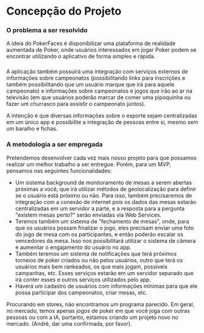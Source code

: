 # Concepção do Projeto

### O problema a ser resolvido
A ideia do PokerFaces é disponibilizar uma plataforma de realidade aumentada de Poker, onde usuários interessados em jogar Poker podem se encontrar utilizando o aplicativo de forma simples e rápida.

###
A aplicação também possuirá uma integração com serviços externos de informações sobre campeonatos (possibilitando links para inscrições e também possibilitando que um usuário marque que irá para aquele campeonato) e informações sobre campeonatos e jogos que irão ao ar na televisão (em que usuários poderão marcar de comer uma pipoquinha ou fazer um churrasco para assistir o campeonato juntos).

A intenção é que diversas informações sobre o esporte sejam centralizadas em um único app e possibilite a integração de pessoas entre si, mesmo sem um baralho e fichas.

### A metodologia a ser empregada
Pretendemos desenvolver cada vez mais nosso projeto para que possamos realizar um melhor trabalho a ser entregue. Porém, para um MVP, pensamos nas seguintes funcionalidades:


- Um sistema background de monitoramento de mesas a serem abertas próximas a você, que irá utilizar métodos de geolocalização para definir se o usuário está próximo ou não. Para isso, também precisaremos de integração com a conexão de internet pois os dados das mesas estarão centralizadas em um servidor a parte, e a resposta para a pergunta "existem mesas perto?" serão enviadas via Web Services.
- Teremos também um sistema de "fechamento de mesas", onde, para que os usuários possam finalizar o jogo, eles precisam enviar uma foto do jogo de mesa com os participantes, e então poderão escalar os vencedores da mesa. Isso nos possibilitará utilizar o sistema de câmera e aumentar o engajamento do usuário no app.
- Também teremos um sistema de notificações que terá próximos torneios de poker criados ou não pelos usuários, outro que terá os usuários mais bem rankeados, os que mais jogam, possíveis campanhas, etc. Esses serviços estarão em um servidor separado que irá conter esses e outros serviços utilizados pelo app.
- Haverá um cadastro de usuários com informações mínimas para que ele possa participar dos campeonatos, criar mesas, etc.

Procurando em stores, não encontramos um programa parecido. Em geral, no mercado, temos apenas jogos de poker em que você joga com outras pessoas ou com a IA, portanto, estamos criando um projeto novo no mercado. (André, dar uma confirmada, por favor).

